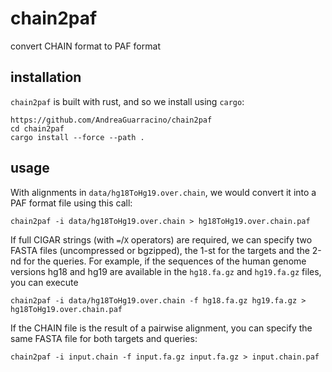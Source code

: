 # chain2paf
convert CHAIN format to PAF format

## installation

`chain2paf` is built with rust, and so we install using `cargo`:

```shell
https://github.com/AndreaGuarracino/chain2paf
cd chain2paf
cargo install --force --path .
```

## usage

With alignments in `data/hg18ToHg19.over.chain`, we would convert it into a PAF format file using this call:

```shell
chain2paf -i data/hg18ToHg19.over.chain > hg18ToHg19.over.chain.paf
```

If full CIGAR strings (with `=`/`X` operators) are required, we can specify two FASTA files (uncompressed or bgzipped),
the 1-st for the targets and the 2-nd for the queries. For example, if the sequences of the human genome versions 
hg18 and hg19 are available in the `hg18.fa.gz` and `hg19.fa.gz` files, you can execute

```shell
chain2paf -i data/hg18ToHg19.over.chain -f hg18.fa.gz hg19.fa.gz > hg18ToHg19.over.chain.paf
```

If the CHAIN file is the result of a pairwise alignment, you can specify the same FASTA file for both targets and queries:

```shell
chain2paf -i input.chain -f input.fa.gz input.fa.gz > input.chain.paf
```
